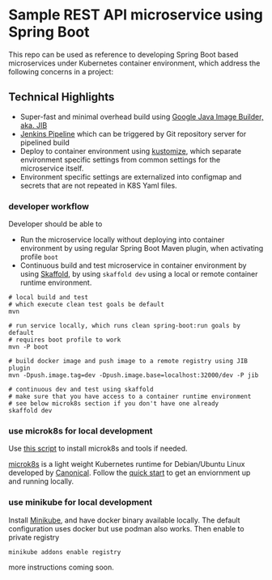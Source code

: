 # Sample REST API microservice using Spring Boot

This repo can be used as reference to developing Spring Boot based microservices under Kubernetes container environment, which address the following concerns in a project:

## Technical Highlights
* Super-fast and minimal overhead build using [Google Java Image Builder, aka. JIB](https://github.com/GoogleContainerTools/jib) 
* [Jenkins Pipeline](https://jenkins.io/doc/book/pipeline/) which can be triggered by Git repository server for pipelined build
* Deploy to container environment using [kustomize](https://kubectl.docs.kubernetes.io/pages/app_management/apply.html), which separate environment specific settings from common settings for the microservice itself.
* Environment specific settings are externalized into configmap and secrets that are not repeated in K8S Yaml files.

### developer workflow
Developer should be able to
* Run the microservice locally without deploying into container environment by using regular Spring Boot Maven plugin, when activating profile ```boot```
* Continuous build and test microservice in container environment by using [Skaffold](https://skaffold.dev/), by using ```skaffold dev``` using a local or remote container runtime environment.  

```text
# local build and test
# which execute clean test goals be default
mvn 

# run service locally, which runs clean spring-boot:run goals by default 
# requires boot profile to work 
mvn -P boot

# build docker image and push image to a remote registry using JIB plugin
mvn -Dpush.image.tag=dev -Dpush.image.base=localhost:32000/dev -P jib

# continuous dev and test using skaffold
# make sure that you have access to a container runtime environment
# see below microk8s section if you don't have one already
skaffold dev
```

### use microk8s for local development
Use [this script](misc/setup_microk8s.sh) to install microk8s and tools if needed.

[microk8s](https://microk8s.io/) is a light weight Kubernetes runtime for Debian/Ubuntu Linux developed by [Canonical](https://canonical.com/). 
Follow the [quick start](https://microk8s.io/docs/) to get an enviornment up and running locally.


### use minikube for local development
Install [Minikube](https://minikube.sigs.k8s.io/), and have docker binary available locally. The default configuration uses docker but use podman also works. 
Then enable to private registry

```shell script
minikube addons enable registry
```

more instructions coming soon.


